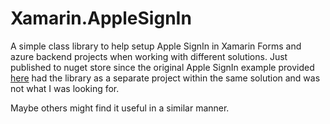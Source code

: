 # Xamarin.AppleSignIn

A simple class library to help setup Apple SignIn in Xamarin Forms and azure backend projects when working with different solutions. Just published to nuget store since the original Apple SignIn example provided [here](https://docs.microsoft.com/en-us/xamarin/xamarin-forms/platform/sign-in-with-apple/) had the library as a separate project within the same solution and was not what I was looking for. 

Maybe others might find it useful in a similar manner. 
